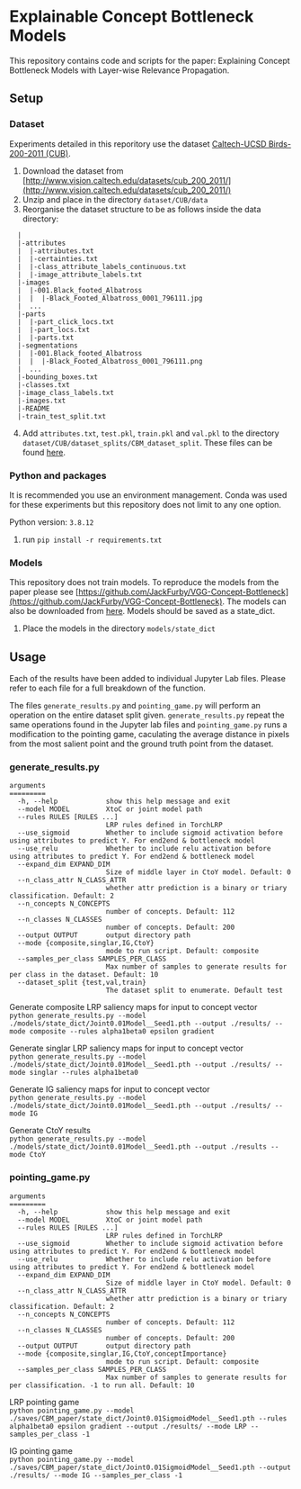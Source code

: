 # Explainable Concept Bottleneck Models

This repository contains code and scripts for the paper: Explaining Concept Bottleneck Models with Layer-wise Relevance Propagation.


## Setup

### Dataset

Experiments detailed in this reporitory use the dataset [Caltech-UCSD Birds-200-2011 (CUB)](http://www.vision.caltech.edu/datasets/cub_200_2011/).

1. Download the dataset from [http://www.vision.caltech.edu/datasets/cub_200_2011/](http://www.vision.caltech.edu/datasets/cub_200_2011/)
2. Unzip and place in the directory `dataset/CUB/data`
3. Reorganise the dataset structure to be as follows inside the data directory:
```
  |
  |-attributes
  |  |-attributes.txt
  |  |-certainties.txt
  |  |-class_attribute_labels_continuous.txt
  |  |-image_attribute_labels.txt
  |-images
  |  |-001.Black_footed_Albatross
  |  |  |-Black_Footed_Albatross_0001_796111.jpg
  |  ...
  |-parts
  |  |-part_click_locs.txt
  |  |-part_locs.txt
  |  |-parts.txt
  |-segmentations
  |  |-001.Black_footed_Albatross
  |  |  |-Black_Footed_Albatross_0001_796111.png
  |  ...
  |-bounding_boxes.txt
  |-classes.txt
  |-image_class_labels.txt
  |-images.txt
  |-README
  |-train_test_split.txt
```
4. Add `attributes.txt`, `test.pkl`, `train.pkl` and `val.pkl` to the directory `dataset/CUB/dataset_splits/CBM_dataset_split`. These files can be found [here]().


### Python and packages

It is recommended you use an environment management. Conda was used for these experiments but this repository does not limit to any one option.

Python version: `3.8.12`

1. run `pip install -r requirements.txt`


### Models

This repository does not train models. To reproduce the models from the paper please see [https://github.com/JackFurby/VGG-Concept-Bottleneck](https://github.com/JackFurby/VGG-Concept-Bottleneck). The models can also be downloaded from [here](). Models should be saved as a state_dict.

1. Place the models in the directory `models/state_dict`


## Usage

Each of the results have been added to individual Jupyter Lab files. Please refer to each file for a full breakdown of the function.

The files `generate_results.py` and `pointing_game.py` will perform an operation on the entire dataset split given. `generate_results.py` repeat the same operations found in the Jupyter lab files and `pointing_game.py` runs a modification to the pointing game, caculating the average distance in pixels from the most salient point and the ground truth point from the dataset.


### generate_results.py

```
arguments
=========
  -h, --help            show this help message and exit
  --model MODEL         XtoC or joint model path
  --rules RULES [RULES ...]
                        LRP rules defined in TorchLRP
  --use_sigmoid         Whether to include sigmoid activation before using attributes to predict Y. For end2end & bottleneck model
  --use_relu            Whether to include relu activation before using attributes to predict Y. For end2end & bottleneck model
  --expand_dim EXPAND_DIM
                        Size of middle layer in CtoY model. Default: 0
  --n_class_attr N_CLASS_ATTR
                        whether attr prediction is a binary or triary classification. Default: 2
  --n_concepts N_CONCEPTS
                        number of concepts. Default: 112
  --n_classes N_CLASSES
                        number of concepts. Default: 200
  --output OUTPUT       output directory path
  --mode {composite,singlar,IG,CtoY}
                        mode to run script. Default: composite
  --samples_per_class SAMPLES_PER_CLASS
                        Max number of samples to generate results for per class in the dataset. Default: 10
  --dataset_split {test,val,train}
                        The dataset split to enumerate. Default test
```

Generate composite LRP saliency maps for input to concept vector  
`python generate_results.py --model ./models/state_dict/Joint0.01Model__Seed1.pth --output ./results/ --mode composite --rules alpha1beta0 epsilon gradient`

Generate singlar LRP saliency maps for input to concept vector  
`python generate_results.py --model ./models/state_dict/Joint0.01Model__Seed1.pth --output ./results/ --mode singlar --rules alpha1beta0`

Generate IG saliency maps for input to concept vector  
`python generate_results.py --model ./models/state_dict/Joint0.01Model__Seed1.pth --output ./results/ --mode IG`

Generate CtoY results  
`python generate_results.py --model ./models/state_dict/Joint0.01Model__Seed1.pth --output ./results --mode CtoY`


### pointing_game.py

```
arguments
=========
  -h, --help            show this help message and exit
  --model MODEL         XtoC or joint model path
  --rules RULES [RULES ...]
                        LRP rules defined in TorchLRP
  --use_sigmoid         Whether to include sigmoid activation before using attributes to predict Y. For end2end & bottleneck model
  --use_relu            Whether to include relu activation before using attributes to predict Y. For end2end & bottleneck model
  --expand_dim EXPAND_DIM
                        Size of middle layer in CtoY model. Default: 0
  --n_class_attr N_CLASS_ATTR
                        whether attr prediction is a binary or triary classification. Default: 2
  --n_concepts N_CONCEPTS
                        number of concepts. Default: 112
  --n_classes N_CLASSES
                        number of concepts. Default: 200
  --output OUTPUT       output directory path
  --mode {composite,singlar,IG,CtoY,conceptImportance}
                        mode to run script. Default: composite
  --samples_per_class SAMPLES_PER_CLASS
                        Max number of samples to generate results for per classification. -1 to run all. Default: 10
```

LRP pointing game  
``python pointing_game.py --model ./saves/CBM_paper/state_dict/Joint0.01SigmoidModel__Seed1.pth --rules alpha1beta0 epsilon gradient --output ./results/ --mode LRP --samples_per_class -1``

IG pointing game  
``python pointing_game.py --model ./saves/CBM_paper/state_dict/Joint0.01SigmoidModel__Seed1.pth --output ./results/ --mode IG --samples_per_class -1``

